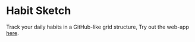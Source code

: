 # Habit Sketch

Track your daily habits in a GitHub-like grid structure,
Try out the web-app [here](https://iakhil.github.io/habit_sketch/).